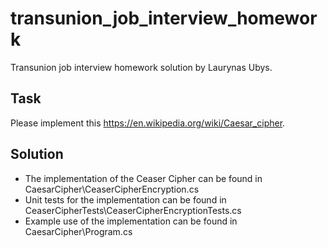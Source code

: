 # transunion_job_interview_homework

Transunion job interview homework solution by Laurynas Ubys.


## Task

Please implement this https://en.wikipedia.org/wiki/Caesar_cipher.

## Solution

* The implementation of the Ceaser Cipher can be found in CaesarCipher\CeaserCipherEncryption.cs
* Unit tests for the implementation can be found in CeaserCipherTests\CeaserCipherEncryptionTests.cs
* Example use of the implementation can be found in CaesarCipher\Program.cs